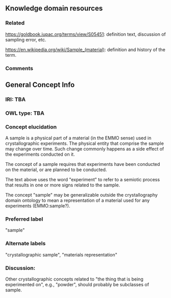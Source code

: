 ## Knowledge domain resources

### Related

https://goldbook.iupac.org/terms/view/S05451: definition text, discussion of sampling error, etc.

https://en.wikipedia.org/wiki/Sample_(material): definition and history of the term.

### Comments

## General Concept Info

### IRI: TBA
### OWL type: TBA
### Concept elucidation
A sample is a physical part of a material (in the EMMO sense) used in crystallographic experiments.
The physical entity that comprise the sample may change over time. 
Such change commonly happens as a side effect of the experiments conducted on it.

The concept of a sample requires that experiments have been conducted on the material, or are planned to be conducted.

The text above uses the word "experiment" to refer to a semiotic process that results in one or more signs related to the sample.

The concept "sample" may be generalizable outside the crystallography domain ontology to mean a representation of a material used for any experiments (EMMO:sample?).
### Preferred label
"sample"
### Alternate labels
"crystallographic sample", "materials representation"
### Discussion:
Other crystallographic concepts related to "the thing that is being experimented on", e.g., "powder", should probably be
subclasses of sample.
